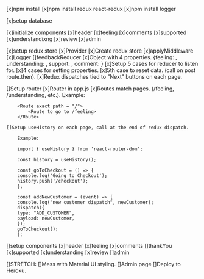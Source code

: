 [x]npm install
    [x]npm install redux react-redux
    [x]npm install logger

[x]setup database

[x]initialize components
    [x]header
    [x]feeling
    [x]comments
    [x]supported
    [x]understandixng
    [x]review
    [x]admin

[x]setup redux store
    [x]Provider
    [x]Create redux store
    [x]applyMiddleware
    [x]Logger
    []feedbackReducer
        [x]Object with 4 properties. {feeling: , understanding: , support: , comment: }
        [x]Setup 5 cases for reducer to listen for.
            [x]4 cases for setting properties.
            [x]5th case to reset data. (call on post route.then).
    [x]Redux dispatches tied to "Next" buttons on each page.

[]Setup router
    [x]Router in app.js
    [x]Routes match pages. (/feeling, /understanding, etc.).
        Example:

        <Route exact path = "/">
            <Route to go to /feeling>
        </Route>

    []Setup useHistory on each page, call at the end of redux dispatch.
    
        Example: 

        import { useHistory } from 'react-router-dom';

        const history = useHistory();

        const goToCheckout = () => {
        console.log('Going to Checkout');
        history.push('/checkout');
        };

        const addNewCustomer = (event) => {
        console.log("new customer dispatch", newCustomer);
        dispatch({
        type: "ADD_CUSTOMER",
        payload: newCustomer,
        });
        goToCheckout();
        };    

[]setup components
    [x]header
    [x]feeling
    [x]comments
    []thankYou
    [x]supported
    [x]understanding
    [x]review
    []admin

[]STRETCH:
    []Mess with Material UI styling.
    []Admin page
    []Deploy to Heroku.

